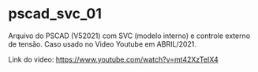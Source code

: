 # pscad_svc_01
Arquivo do PSCAD (V52021) com SVC (modelo interno) e controle externo de tensão. Caso usado no Video Youtube em ABRIL/2021.

Link do video: https://www.youtube.com/watch?v=mt42XzTeIX4

